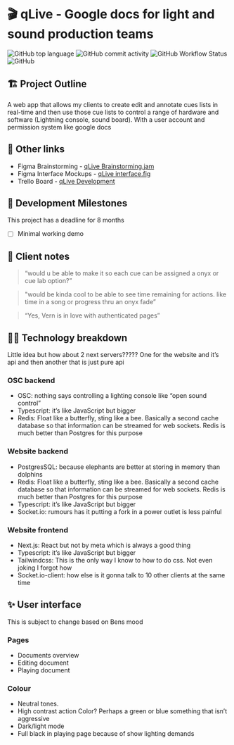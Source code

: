 # 🎬 qLive - Google docs for light and sound production teams

![GitHub top language](https://img.shields.io/github/languages/top/asteroidsgithub/qlive) ![GitHub commit activity](https://img.shields.io/github/commit-activity/w/asteroidsgithub/qlive) ![GitHub Workflow Status](https://img.shields.io/github/workflow/status/asteroidsgithub/qlive/format) ![GitHub](https://img.shields.io/github/license/asteroidsgithub/qlive)

## 🏗 Project Outline

A web app that allows my clients to create edit and annotate cues lists in real-time and then use those cue lists to control a range of hardware and software (Lightning console, sound board). With a user account and permission system like google docs

## 🍜 Other links

-   Figma Brainstorming - [qLive Brainstorming.jam](https://www.figma.com/file/cqfBiyFSEVm2BuyANZe2ij/Untitled?node-id=0%3A1)
-   Figma Interface Mockups - [qLive interface.fig](https://www.figma.com/file/Jvg5RPiN0nmmbKcLigaVkB/qLive-Interface)
-   Trello Board - [qLive Development](https://trello.com/b/Tayuzhnp/qlive-development)

## 🎢 Development Milestones

This project has a deadline for 8 months

-   [ ] Minimal working demo

## 💾 Client notes

> “would u be able to make it so each cue can be assigned a onyx or cue lab option?”

> "would be kinda cool to be able to see time remaining for actions. like time in a song or progress thru an onyx fade”

> “Yes, Vern is in love with authenticated pages”

## 👨‍🏭 Technology breakdown

Little idea but how about 2 next servers????? One for the website and it’s api and then another that is just pure api

### OSC backend

-   OSC: nothing says controlling a lighting console like “open sound control”
-   Typescript: it’s like JavaScript but bigger
-   Redis: Float like a butterfly, sting like a bee. Basically a second cache database so that information can be streamed for web sockets. Redis is much better than Postgres for this purpose

### Website backend

-   PostgresSQL: because elephants are better at storing in memory than dolphins
-   Redis: Float like a butterfly, sting like a bee. Basically a second cache database so that information can be streamed for web sockets. Redis is much better than Postgres for this purpose
-   Typescript: it’s like JavaScript but bigger
-   Socket.io: rumours has it putting a fork in a power outlet is less painful

### Website frontend

-   Next.js: React but not by meta which is always a good thing
-   Typescript: it’s like JavaScript but bigger
-   Tailwindcss: This is the only way I know to how to do css. Not even joking I forgot how
-   Socket.io-client: how else is it gonna talk to 10 other clients at the same time

## ✨ User interface

This is subject to change based on Bens mood

### Pages

-   Documents overview
-   Editing document
-   Playing document

### Colour

-   Neutral tones.
-   High contrast action Color? Perhaps a green or blue something that isn’t aggressive
-   Dark/light mode
-   Full black in playing page because of show lighting demands
